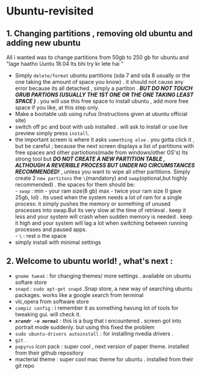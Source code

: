 # Ubuntu-revisited


## 1. Changing partitions , removing old ubuntu and adding new ubuntu  
All i wanted was to change partitions from 50gb to 250 gb for ubuntu and "lage haatho Uuntu 18.04 lts bhi try kr lete hai "  

- Simply `delete/format` ubuntu partitions (sda 7 and sda 8 usually or the one taking the amount of space you know) . it should not cause any error because its all detached , simply a partiton . ***BUT DO NOT TOUCH GRUB PARTIONS (USUALLY THE 1ST ONE OR THE ONE TAKING LEAST SPACE )*** . you will use this free space to install ubuntu , add more free space if you like, at this step only.
- Make a bootable usb using rufus (Instructions given at ubuntu official site)
- switch off pc and boot with usb installed . will ask to install or use live preview simply press `install`.
- the important screen is where it asks `something else` . you gotta click it , but be careful ; because the next screen displays a list of partitions with free spaces and other partiotions(made from windows/other OS's) Its strong tool but ***DO NOT CREATE A NEW PARTITION TABLE , ALTHOUGH A REVERIBLE PROCESS BUT UNDER NO CIRCUMSTANCES RECOMMENDED!*** , unless you want to wipe all other partitions. Simply create 2 `new partitons`  the `\`(mandatory) and `swap`(optional,but highly recommended) . the spaces for them should be:  
        - `swap` : min - your ram size(8 gb) max - twice your ram size (I gave 25gb, lol) . its used when the system needs a lot of ram for a single process: it simply pushes the memory or something of unused processes into swap.But its very slow at the time of retrieval . keep it less and your system will crash when sudden  memory is needed . keep it high and your system will lag a lot when switching between running processes and paused apps.  
        - `\` : rest o the space
- simply install with minimal settings 

## 2. Welcome to ubuntu world! , what's next :

- `gnome tweak` : for changing themes/ more settings . available on ubuntu softare store
- `snapd` : `sudo apt-get snapd` .Snap store, a new way of searching ubuntu packages. works like a google search from terminal
- vlc,opera from software store
- `compiz config` : i remember it as something havung lot of tools for tweaking gui. will check it.
- ***`xrandr -o normal`*** : this is a bug that i encountered . screen got into portrait mode suddenly. but using this fixed the problem
- `sudo ubuntu-drivers autoinstall` : for installing nvedia drivers . 
- `git` .
- `papyrus`  icon pack : super cool , next version of paper theme. installed from their github repository
- macterial theme : super cool mac theme for ubuntu . installed from their git repo



